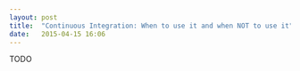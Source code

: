 ```yaml
---
layout: post
title:  "Continuous Integration: When to use it and when NOT to use it"
date:   2015-04-15 16:06
---
```


TODO